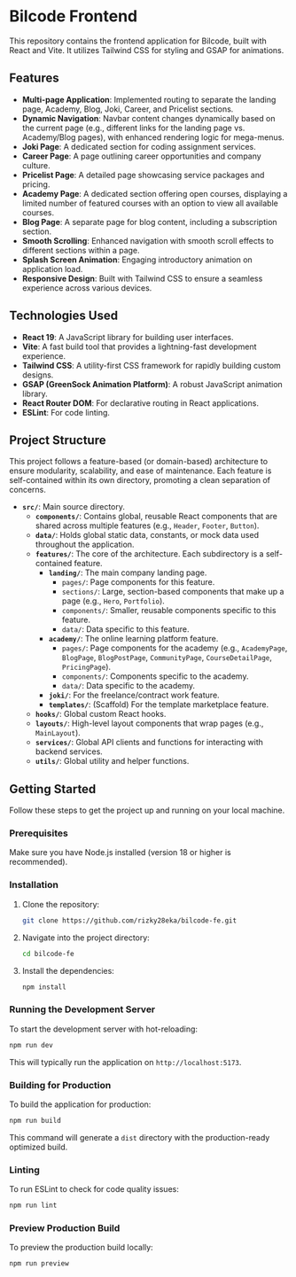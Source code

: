 # Bilcode Frontend

This repository contains the frontend application for Bilcode, built with React and Vite. It utilizes Tailwind CSS for styling and GSAP for animations.

## Features

*   **Multi-page Application**: Implemented routing to separate the landing page, Academy, Blog, Joki, Career, and Pricelist sections.
*   **Dynamic Navigation**: Navbar content changes dynamically based on the current page (e.g., different links for the landing page vs. Academy/Blog pages), with enhanced rendering logic for mega-menus.
*   **Joki Page**: A dedicated section for coding assignment services.
*   **Career Page**: A page outlining career opportunities and company culture.
*   **Pricelist Page**: A detailed page showcasing service packages and pricing.
*   **Academy Page**: A dedicated section offering open courses, displaying a limited number of featured courses with an option to view all available courses.
*   **Blog Page**: A separate page for blog content, including a subscription section.
*   **Smooth Scrolling**: Enhanced navigation with smooth scroll effects to different sections within a page.
*   **Splash Screen Animation**: Engaging introductory animation on application load.
*   **Responsive Design**: Built with Tailwind CSS to ensure a seamless experience across various devices.

## Technologies Used

*   **React 19**: A JavaScript library for building user interfaces.
*   **Vite**: A fast build tool that provides a lightning-fast development experience.
*   **Tailwind CSS**: A utility-first CSS framework for rapidly building custom designs.
*   **GSAP (GreenSock Animation Platform)**: A robust JavaScript animation library.
*   **React Router DOM**: For declarative routing in React applications.
*   **ESLint**: For code linting.

## Project Structure

This project follows a feature-based (or domain-based) architecture to ensure modularity, scalability, and ease of maintenance. Each feature is self-contained within its own directory, promoting a clean separation of concerns.

-   **`src/`**: Main source directory.
    -   **`components/`**: Contains global, reusable React components that are shared across multiple features (e.g., `Header`, `Footer`, `Button`).
    -   **`data/`**: Holds global static data, constants, or mock data used throughout the application.
    -   **`features/`**: The core of the architecture. Each subdirectory is a self-contained feature.
        -   **`landing/`**: The main company landing page.
            -   `pages/`: Page components for this feature.
            -   `sections/`: Large, section-based components that make up a page (e.g., `Hero`, `Portfolio`).
            -   `components/`: Smaller, reusable components specific to this feature.
            -   `data/`: Data specific to this feature.
        -   **`academy/`**: The online learning platform feature.
            -   `pages/`: Page components for the academy (e.g., `AcademyPage`, `BlogPage`, `BlogPostPage`, `CommunityPage`, `CourseDetailPage`, `PricingPage`).
            -   `components/`: Components specific to the academy.
            -   `data/`: Data specific to the academy.
        -   **`joki/`**: For the freelance/contract work feature.
        -   **`templates/`**: (Scaffold) For the template marketplace feature.
    -   **`hooks/`**: Global custom React hooks.
    -   **`layouts/`**: High-level layout components that wrap pages (e.g., `MainLayout`).
    -   **`services/`**: Global API clients and functions for interacting with backend services.
    -   **`utils/`**: Global utility and helper functions.

## Getting Started

Follow these steps to get the project up and running on your local machine.

### Prerequisites

Make sure you have Node.js installed (version 18 or higher is recommended).

### Installation

1.  Clone the repository:
    ```bash
    git clone https://github.com/rizky28eka/bilcode-fe.git
    ```
2.  Navigate into the project directory:
    ```bash
    cd bilcode-fe
    ```
3.  Install the dependencies:
    ```bash
    npm install
    ```

### Running the Development Server

To start the development server with hot-reloading:

```bash
npm run dev
```

This will typically run the application on `http://localhost:5173`.

### Building for Production

To build the application for production:

```bash
npm run build
```

This command will generate a `dist` directory with the production-ready optimized build.

### Linting

To run ESLint to check for code quality issues:

```bash
npm run lint
```

### Preview Production Build

To preview the production build locally:

```bash
npm run preview
```